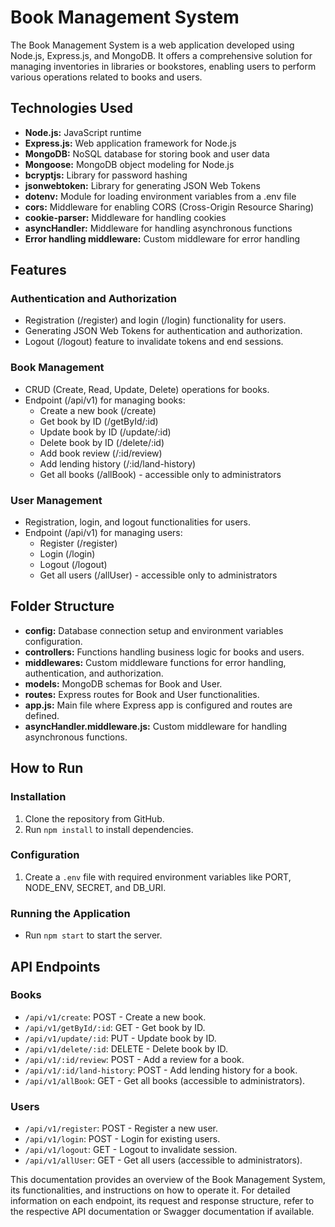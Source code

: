 # Book Management System

The Book Management System is a web application developed using Node.js, Express.js, and MongoDB. It offers a comprehensive solution for managing inventories in libraries or bookstores, enabling users to perform various operations related to books and users.

## Technologies Used

- **Node.js:** JavaScript runtime
- **Express.js:** Web application framework for Node.js
- **MongoDB:** NoSQL database for storing book and user data
- **Mongoose:** MongoDB object modeling for Node.js
- **bcryptjs:** Library for password hashing
- **jsonwebtoken:** Library for generating JSON Web Tokens
- **dotenv:** Module for loading environment variables from a .env file
- **cors:** Middleware for enabling CORS (Cross-Origin Resource Sharing)
- **cookie-parser:** Middleware for handling cookies
- **asyncHandler:** Middleware for handling asynchronous functions
- **Error handling middleware:** Custom middleware for error handling

## Features

### Authentication and Authorization

- Registration (/register) and login (/login) functionality for users.
- Generating JSON Web Tokens for authentication and authorization.
- Logout (/logout) feature to invalidate tokens and end sessions.

### Book Management

- CRUD (Create, Read, Update, Delete) operations for books.
- Endpoint (/api/v1) for managing books:
  - Create a new book (/create)
  - Get book by ID (/getById/:id)
  - Update book by ID (/update/:id)
  - Delete book by ID (/delete/:id)
  - Add book review (/:id/review)
  - Add lending history (/:id/land-history)
  - Get all books (/allBook) - accessible only to administrators

### User Management

- Registration, login, and logout functionalities for users.
- Endpoint (/api/v1) for managing users:
  - Register (/register)
  - Login (/login)
  - Logout (/logout)
  - Get all users (/allUser) - accessible only to administrators

## Folder Structure

- **config:** Database connection setup and environment variables configuration.
- **controllers:** Functions handling business logic for books and users.
- **middlewares:** Custom middleware functions for error handling, authentication, and authorization.
- **models:** MongoDB schemas for Book and User.
- **routes:** Express routes for Book and User functionalities.
- **app.js:** Main file where Express app is configured and routes are defined.
- **asyncHandler.middleware.js:** Custom middleware for handling asynchronous functions.

## How to Run

### Installation

1. Clone the repository from GitHub.
2. Run `npm install` to install dependencies.

### Configuration

1. Create a `.env` file with required environment variables like PORT, NODE_ENV, SECRET, and DB_URI.

### Running the Application

- Run `npm start` to start the server.

## API Endpoints

### Books

- `/api/v1/create`: POST - Create a new book.
- `/api/v1/getById/:id`: GET - Get book by ID.
- `/api/v1/update/:id`: PUT - Update book by ID.
- `/api/v1/delete/:id`: DELETE - Delete book by ID.
- `/api/v1/:id/review`: POST - Add a review for a book.
- `/api/v1/:id/land-history`: POST - Add lending history for a book.
- `/api/v1/allBook`: GET - Get all books (accessible to administrators).

### Users

- `/api/v1/register`: POST - Register a new user.
- `/api/v1/login`: POST - Login for existing users.
- `/api/v1/logout`: GET - Logout to invalidate session.
- `/api/v1/allUser`: GET - Get all users (accessible to administrators).

This documentation provides an overview of the Book Management System, its functionalities, and instructions on how to operate it. For detailed information on each endpoint, its request and response structure, refer to the respective API documentation or Swagger documentation if available.
